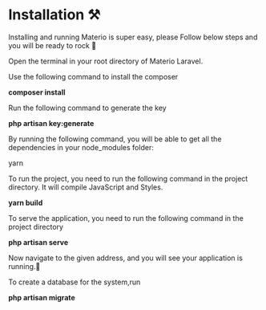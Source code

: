 <h1>Installation ⚒️</h1>
<p>Installing and running Materio is super easy, please Follow below steps and you will be ready to rock 🤘</p>

<p>Open the terminal in your root directory of Materio Laravel.</p>
<p>Use the following command to install the composer</p>
<b>composer install</b>
<p>Run the following command to generate the key</p>
<b>php artisan key:generate</b>
<p>By running the following command, you will be able to get all the dependencies in your node_modules folder:</p>
yarn</b>
<p>To run the project, you need to run the following command in the project directory. It will compile JavaScript and Styles.</p>
<b>yarn build</b>
<p>To serve the application, you need to run the following command in the project directory</p>
<b>php artisan serve</b>
<p>Now navigate to the given address, and you will see your application is running.🥳</p>
<p>To create a database for the system,run</p>
<b>php artisan migrate</b>

